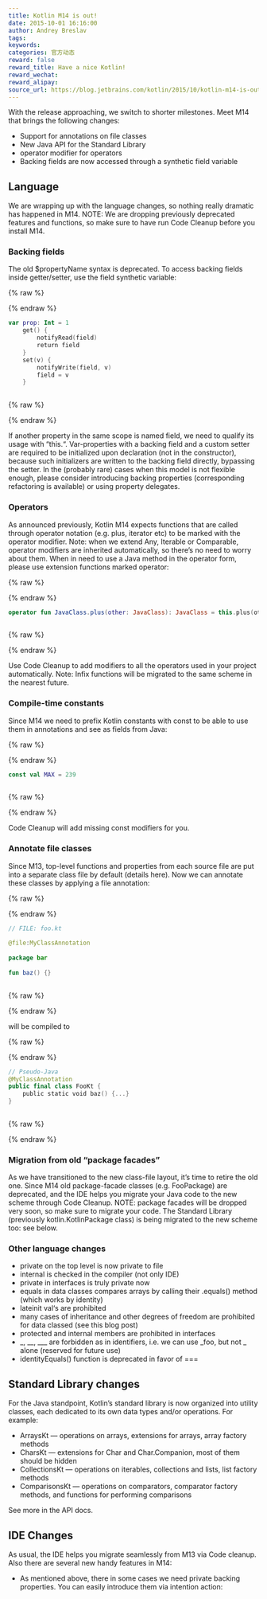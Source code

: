 ```yaml
---
title: Kotlin M14 is out!
date: 2015-10-01 16:16:00
author: Andrey Breslav
tags:
keywords:
categories: 官方动态
reward: false
reward_title: Have a nice Kotlin!
reward_wechat:
reward_alipay:
source_url: https://blog.jetbrains.com/kotlin/2015/10/kotlin-m14-is-out/
---
```


With the release approaching, we switch to shorter milestones. Meet M14 that brings the following changes:

* Support for annotations on file classes
* New Java API for the Standard Library
* operator modifier for operators
* Backing fields are now accessed through a synthetic field variable

## Language

We are wrapping up with the language changes, so nothing really dramatic has happened in M14.
NOTE: We are dropping previously deprecated features and functions, so make sure to have run Code Cleanup before you install M14.
### Backing fields

The old $propertyName syntax is deprecated. To access backing fields inside getter/setter, use the field synthetic variable:

{% raw %}
<p></p>
{% endraw %}

```kotlin
var prop: Int = 1
    get() {
        notifyRead(field)
        return field
    }
    set(v) {
        notifyWrite(field, v)
        field = v
    }
 
```

{% raw %}
<p></p>
{% endraw %}

If another property in the same scope is named field, we need to qualify its usage with “this.“.
Var-properties with a backing field and a custom setter are required to be initialized upon declaration (not in the constructor), because such initializers are written to the backing field directly, bypassing the setter.
In the (probably rare) cases when this model is not flexible enough, please consider introducing backing properties (corresponding refactoring is available) or using property delegates.
### Operators

As announced previously, Kotlin M14 expects functions that are called through operator notation (e.g. plus, iterator etc) to be marked with the operator modifier. Note: when we extend Any, Iterable or Comparable, operator modifiers are inherited automatically, so there’s no need to worry about them. When in need to use a Java method in the operator form, please use extension functions marked operator:

{% raw %}
<p></p>
{% endraw %}

```kotlin
operator fun JavaClass.plus(other: JavaClass): JavaClass = this.plus(other)
 
```

{% raw %}
<p></p>
{% endraw %}

Use Code Cleanup to add modifiers to all the operators used in your project automatically.
Note: Infix functions will be migrated to the same scheme in the nearest future.
### Compile-time constants

Since M14 we need to prefix Kotlin constants with const to be able to use them in annotations and see as fields from Java:

{% raw %}
<p></p>
{% endraw %}

```kotlin
const val MAX = 239
 
```

{% raw %}
<p></p>
{% endraw %}

Code Cleanup will add missing const modifiers for you.
### Annotate file classes

Since M13, top-level functions and properties from each source file are put into a separate class file by default (details here). Now we can annotate these classes by applying a file annotation:

{% raw %}
<p></p>
{% endraw %}

```kotlin
// FILE: foo.kt
 
@file:MyClassAnnotation
 
package bar
 
fun baz() {}
 
```

{% raw %}
<p></p>
{% endraw %}

will be compiled to

{% raw %}
<p></p>
{% endraw %}

```kotlin
// Pseudo-Java
@MyClassAnnotation
public final class FooKt {
    public static void baz() {...}
}
 
```

{% raw %}
<p></p>
{% endraw %}

### Migration from old “package facades”

As we have transitioned to the new class-file layout, it’s time to retire the old one. Since M14 old package-facade classes (e.g. FooPackage) are deprecated, and the IDE helps you migrate your Java code to the new scheme through Code Cleanup.
NOTE: package facades will be dropped very soon, so make sure to migrate your code.
The Standard Library (previously kotlin.KotlinPackage class) is being migrated to the new scheme too: see below.
### Other language changes


* private on the top level is now private to file
* internal is checked in the compiler (not only IDE)
* private in interfaces is truly private now
* equals in data classes compares arrays by calling their .equals() method (which works by identity)
* lateinit val‘s are prohibited
* many cases of inheritance and other degrees of freedom are prohibited for data classed (see this blog post)
* protected and internal members are prohibited in interfaces
* _, __, ___ are forbidden as in identifiers, i.e. we can use _foo, but not _ alone (reserved for future use)
* identityEquals() function is deprecated in favor of ===

## Standard Library changes

For the Java standpoint, Kotlin’s standard library is now organized into utility classes, each dedicated to its own data types and/or operations. For example:

* ArraysKt — operations on arrays, extensions for arrays, array factory methods
* CharsKt — extensions for Char and Char.Companion, most of them should be hidden
* CollectionsKt — operations on iterables, collections and lists, list factory methods
* ComparisonsKt — operations on comparators, comparator factory methods, and functions for performing comparisons

See more in the API docs.
## IDE Changes

As usual, the IDE helps you migrate seamlessly from M13 via Code cleanup. Also there are several new handy features in M14:

* As mentioned above, there in some cases we need private backing properties. You can easily introduce them via intention action:

